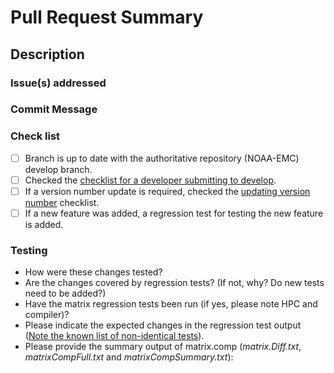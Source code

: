 # Pull Request Summary
<!-- A short overview of the PR --> 

## Description
<!--
Provide a detailed description of what this PR does.
What bug does it fix, or what feature does it add?
Is a change of answers expected from this PR?

Please also include the following information: 
* Add any suggestions for a reviewer 
* Mention any labels that should be added:  _bug_, _documentation_, _enhancement_, _new feature_
* Are answer changes expected from this PR? Please describe the changes and the reason why in addition to which of the following labels would apply: _mod_def change_, _out_grd change_, _out_pnt change_, _restart file change_, _Regression test_ 
-->

### Issue(s) addressed
<!--
* Please list any issues associated with this PR, including those the PR will fix/close. For example:  
- fixes #<issue_number>
- fixes noaa-emc/ww3/issues/<issue_number>
-->

### Commit Message
<!--
Please provide a short summary of this PR, which will be used during _Squash and Merge_ and will be shown as a git log message.  Be sure to add any co-authors here. 
-->

### Check list  

<!-- After creating the PR you can check each of the items below that have been completed -->

- [ ] Branch is up to date with the authoritative repository (NOAA-EMC) develop branch. 
- [ ] Checked the [checklist for a developer submitting to develop](https://github.com/NOAA-EMC/WW3/wiki/Code-Management#checklist-for-a-developer-submitting-to-develop). 
- [ ] If a version number update is required, checked the [updating version number](https://github.com/NOAA-EMC/WW3/wiki/Code-Management#checklist-for-updating-version-number) checklist. 
- [ ] If a new feature was added, a regression test for testing the new feature is added. 
 
### Testing

* How were these changes tested?
* Are the changes covered by regression tests? (If not, why? Do new tests need to be added?)
* Have the matrix regression tests been run (if yes, please note HPC and compiler)?
* Please indicate the expected changes in the regression test output ([Note the known list of non-identical tests](https://github.com/NOAA-EMC/WW3/wiki/How-to-use-matrix.comp-to-compare-regtests-with-master#4-look-at-results)).
* Please provide the summary output of matrix.comp (_matrix.Diff.txt_, _matrixCompFull.txt_ and _matrixCompSummary.txt_):


